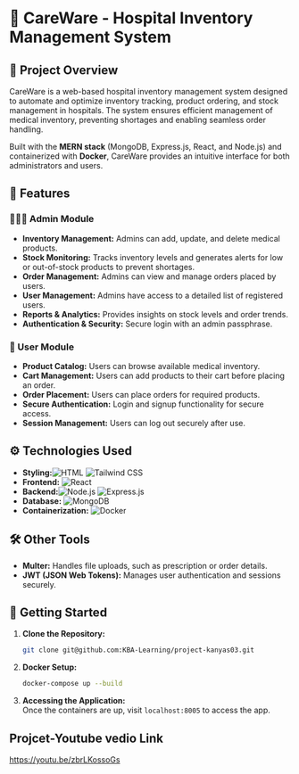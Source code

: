 # 🏥 CareWare - Hospital Inventory Management System

## 📝 Project Overview
CareWare is a web-based hospital inventory management system designed to automate and optimize inventory tracking, product ordering, and stock management in hospitals. The system ensures efficient management of medical inventory, preventing shortages and enabling seamless order handling.

Built with the **MERN stack** (MongoDB, Express.js, React, and Node.js) and containerized with **Docker**, CareWare provides an intuitive interface for both administrators and users.

## 🌟 Features

### 👨‍👩‍👦 Admin Module
- **Inventory Management:** Admins can add, update, and delete medical products.
- **Stock Monitoring:** Tracks inventory levels and generates alerts for low or out-of-stock products to prevent shortages.
- **Order Management:** Admins can view and manage orders placed by users.
- **User Management:** Admins have access to a detailed list of registered users.
- **Reports & Analytics:** Provides insights on stock levels and order trends.
- **Authentication & Security:** Secure login with an admin passphrase.

### 👥 User Module
- **Product Catalog:** Users can browse available medical inventory.
- **Cart Management:** Users can add products to their cart before placing an order.
- **Order Placement:** Users can place orders for required products.
- **Secure Authentication:** Login and signup functionality for secure access.
- **Session Management:** Users can log out securely after use.

## ⚙️ Technologies Used
- **Styling:**![HTML](https://img.shields.io/badge/-HTML-E34F26?style=flat-square&logo=HTML5&logoColor=white)
![Tailwind CSS](https://img.shields.io/badge/-TailwindCSS-38B2AC?style=flat-square&logo=TailwindCSS&logoColor=white)
- **Frontend:** ![React](https://img.shields.io/badge/-React-61DAFB?style=flat-square&logo=React&logoColor=black)
- **Backend:**![Node.js](https://img.shields.io/badge/-Node.js-339933?style=flat-square&logo=Node.js&logoColor=white)
![Express.js](https://img.shields.io/badge/-Express.js-000000?style=flat-square&logo=express&logoColor=white)
- **Database:** ![MongoDB](https://img.shields.io/badge/-MongoDB-47A248?style=flat-square&logo=MongoDB&logoColor=white)
- **Containerization:** ![Docker](https://img.shields.io/badge/-Docker-2496ED?style=flat-square&logo=Docker&logoColor=white)


## 🛠 Other Tools
- **Multer:** Handles file uploads, such as prescription or order details.
- **JWT (JSON Web Tokens):** Manages user authentication and sessions securely.

## 🚀 Getting Started
1. **Clone the Repository:**  
   ```bash
   git clone git@github.com:KBA-Learning/project-kanyas03.git
   ```
2. **Docker Setup:**  
   ```bash
   docker-compose up --build
   ```
3. **Accessing the Application:**  
   Once the containers are up, visit `localhost:8005` to access the app.

## Projcet-Youtube vedio Link
 https://youtu.be/zbrLKossoGs

